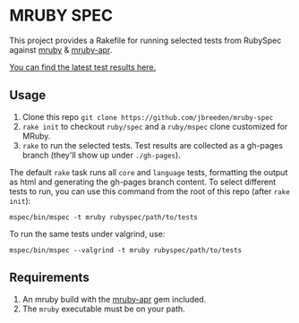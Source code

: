 MRUBY SPEC
==========

This project provides a Rakefile for running selected tests from RubySpec against
[mruby](https://github.com/mruby/mruby) & [mruby-apr](https://github.com/jbreeden/mruby-apr).

[You can find the latest test results here.](http://jbreeden.github.io/mruby-spec)

Usage
-------

1. Clone this repo `git clone https://github.com/jbreeden/mruby-spec`
2. `rake init` to checkout `ruby/spec` and a `ruby/mspec` clone customized for MRuby.
3. `rake` to run the selected tests. Test results are collected as a gh-pages branch
   (they'll show up under `./gh-pages`).
   
The default `rake` task runs all `core` and `language` tests, formatting the output
as html and generating the gh-pages branch content. To select different tests to 
run, you can use this command from the root of this repo (after `rake init`):

```
mspec/bin/mspec -t mruby rubyspec/path/to/tests
```

To run the same tests under valgrind, use:

```
mspec/bin/mspec --valgrind -t mruby rubyspec/path/to/tests
```

Requirements
------------

1. An mruby build with the [mruby-apr](https://github.com/jbreeden/mruby-apr) gem
   included.
2. The `mruby` executable must be on your path.
